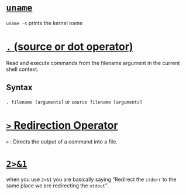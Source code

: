 # [`uname`](https://linuxize.com/post/uname-command-in-linux/)

`uname -s` prints the kernel name

# [`.` (source or dot operator)](https://ss64.com/bash/source.html)

Read and execute commands from the filename argument in the current shell context.

## Syntax

`. filename [arguments]`
or
`source filename [arguments]`

# [`>` Redirection Operator](https://unix.stackexchange.com/questions/159513/what-are-the-shells-control-and-redirection-operators)

`>` : Directs the output of a command into a file.

# [`2>&1`](https://www.brianstorti.com/understanding-shell-script-idiom-redirect/)

when you use `2>&1` you are basically saying “Redirect the `stderr` to the same place we are redirecting the `stdout`”.
